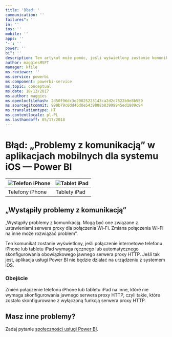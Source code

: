 ```yaml
---
title: 'Błąd: '
communication: ''
failures": ''
in: ''
ios: ''
mobile: ''
apps: ''
'-': ''
power: ''
bi": ''
description: Ten artykuł może pomóc, jeśli wyświetlony zostanie komunikat „Wystąpiły problemy z komunikacją. Mogą być one związane z ustawieniami serwera proxy dla połączenia Wi-Fi”.
author: maggiesMSFT
manager: kfile
ms.reviewer: ''
ms.service: powerbi
ms.component: powerbi-service
ms.topic: conceptual
ms.date: 10/13/2017
ms.author: maggies
ms.openlocfilehash: 2d50f96dc3e29025223143ca2d2c7522b9e8b559
ms.sourcegitcommit: 998b79c0dd46d0e5439888b83999945ed1809c94
ms.translationtype: HT
ms.contentlocale: pl-PL
ms.lasthandoff: 05/17/2018
---
```

# <a name="error-communication-failures-in-ios-mobile-apps---power-bi"></a>Błąd: „Problemy z komunikacją” w aplikacjach mobilnych dla systemu iOS — Power BI
| ![Telefon iPhone](media/mobile-known-issues-with-the-iphone-app/iphone-logo-50-px.png) | ![Tablet iPad](media/mobile-known-issues-with-the-iphone-app/ipad-logo-50-px.png) |
|:--- |:--- |
| Telefony iPhone |Tablety iPad |

## <a name="we-encountered-communication-failures"></a>„Wystąpiły problemy z komunikacją”
„Wystąpiły problemy z komunikacją. Mogą być one związane z ustawieniami serwera proxy dla połączenia Wi-Fi. Zmiana połączenia Wi-Fi na inne może rozwiązać problem”.

Ten komunikat zostanie wyświetlony, jeśli połączenie internetowe telefonu iPhone lub tabletu iPad wymaga ręcznego lub automatycznego skonfigurowania obowiązkowego jawnego serwera proxy HTTP. Jeśli tak jest, aplikacja usługi Power BI nie będzie działać na urządzeniu z systemem iOS.

### <a name="workaround"></a>Obejście
Zmień połączenie telefonu iPhone lub tabletu iPad na inne, które nie wymaga skonfigurowania jawnego serwera proxy HTTP, czyli takie, które zostało skonfigurowane z wyłączoną funkcją serwera proxy HTTP.

## <a name="other-issues"></a>Masz inne problemy?
Zadaj pytanie [społeczności usługi Power BI](http://community.powerbi.com/).

